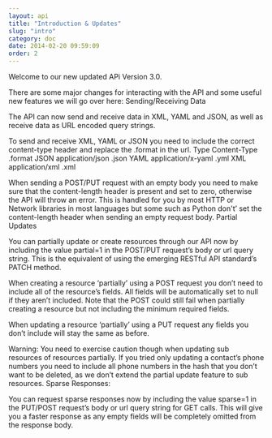 ```yaml
---
layout: api
title: "Introduction & Updates"
slug: "intro"
category: doc
date: 2014-02-20 09:59:09
order: 2
---
```



Welcome to our new updated APi Version 3.0.

There are some major changes for interacting with the API and some useful new features we will go over here:
Sending/Receiving Data

The API can now send and receive data in XML, YAML and JSON, as well as receive data as URL encoded query strings.

To send and receive XML, YAML or JSON you need to include the correct content-type header and replace the .format in the url.
Type  Content-Type  .format
JSON  application/json  .json
YAML  application/x-yaml  .yml
XML   application/xml   .xml

When sending a POST/PUT request with an empty body you need to make sure that the content-length header is present and set to zero, otherwise the API will throw an error. This is handled for you by most HTTP or Network libraries in most languages but some such as Python don't’ set the content-length header when sending an empty request body.
Partial Updates

You can partially update or create resources through our API now by including the value partial=1 in the POST/PUT request’s body or url query string. This is the equivalent of using the emerging RESTful API standard’s PATCH method.

When creating a resource ‘partially’ using a POST request you don’t need to include all of the resource’s fields. All fields will be automatically set to null if they aren’t included. Note that the POST could still fail when partially creating a resource but not including the minimum required fields.

When updating a resource ‘partially’ using a PUT request any fields you don’t include will stay the same as before.

Warning: You need to exercise caution though when updating sub resources of resources partially. If you tried only updating a contact’s phone numbers you need to include all phone numbers in the hash that you don’t want to be deleted, as we don’t extend the partial update feature to sub resources.
Sparse Responses:

You can request sparse responses now by including the value sparse=1 in the PUT/POST request’s body or url query string for GET calls. This will give you a faster response as any empty fields will be completely omitted from the response body.
